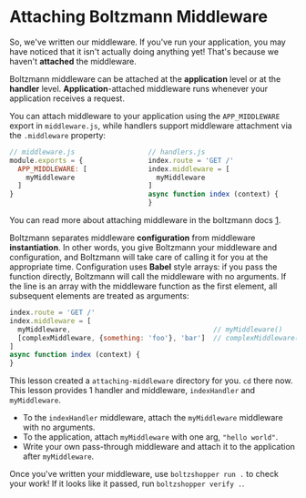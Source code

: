 # Attaching Boltzmann Middleware

So, we've written our middleware. If you've run your application, you may have
noticed that it isn't actually doing anything yet! That's because we haven't
**attached** the middleware.

Boltzmann middleware can be attached at the **application** level or at the
**handler** level. **Application**-attached middleware runs whenever your
application receives a request.

You can attach middleware to your application using the `APP_MIDDLEWARE` export
in `middleware.js`, while handlers support middleware attachment via the
`.middleware` property:

```js
// middleware.js                  // handlers.js
module.exports = {                index.route = 'GET /'
  APP_MIDDLEWARE: [               index.middleware = [
    myMiddleware                    myMiddleware
  ]                               ]
}                                 async function index (context) {
                                  }
```

You can read more about attaching middleware in the boltzmann docs [1].

Boltzmann separates middleware **configuration** from middleware
**instantiation**. In other words, you give Boltzmann your middleware and
configuration, and Boltzmann will take care of calling it for you at the
appropriate time. Configuration uses **Babel** style arrays: if you pass the
function directly, Boltzmann will call the middleware with no arguments. If the
line is an array with the middleware function as the first element, all
subsequent elements are treated as arguments:

```js
index.route = 'GET /'
index.middleware = [
  myMiddleware,                                   // myMiddleware()
  [complexMiddleware, {something: 'foo'}, 'bar']  // complexMiddleware({something: 'foo'}, 'bar')
]
async function index (context) {
}
```

This lesson created a `attaching-middleware` directory for you. `cd` there now.
This lesson provides 1 handler and middleware, `indexHandler` and `myMiddleware`.

- To the `indexHandler` middleware, attach the `myMiddleware` middleware with no arguments.
- To the application, attach `myMiddleware` with one arg, `"hello world"`.
- Write your own pass-through middleware and attach it to the application after `myMiddleware`.

Once you've written your middleware, use `boltzshopper run .` to check your
work! If it looks like it passed, run `boltzshopper verify .`.

[1]: https://www.boltzmann.dev/en/docs/latest/concepts/middleware/#attaching-configuring-middleware
